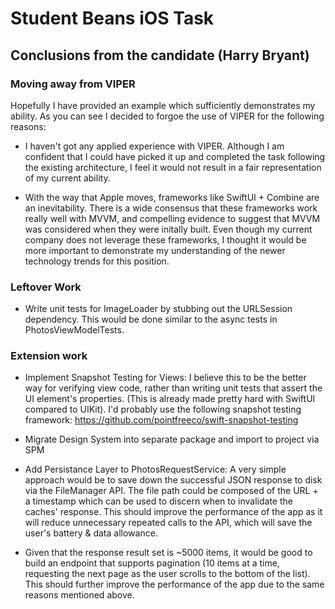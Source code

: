 # Student Beans iOS Task

## Conclusions from the candidate (Harry Bryant) 

###  Moving away from VIPER

Hopefully I have provided an example which  sufficiently demonstrates my ability. As you can see I decided to forgoe the use of VIPER for the following reasons:

- I haven't got any applied experience with VIPER. Although I am confident that I could have picked it up and completed the task following the existing architecture, I feel it would not result in a fair representation of my current ability.

- With the way that Apple moves, frameworks like SwiftUI + Combine are an inevitability. There is a wide consensus that these frameworks work really well with MVVM, and compelling evidence to suggest that MVVM was considered when they were initally built. Even though my current company does not leverage these frameworks, I thought it would be more important to demonstrate my understanding of the newer technology trends for this position.


### Leftover Work

- Write unit tests for ImageLoader by stubbing out the URLSession dependency. This would be done similar to the async tests in PhotosViewModelTests. 

### Extension work

- Implement Snapshot Testing for Views: I believe this to be the better way for verifying view code, rather than writing unit tests that assert the UI element's properties. (This is already made pretty hard with SwiftUI compared to UIKit). I'd probably use the following snapshot testing framework: https://github.com/pointfreeco/swift-snapshot-testing  

- Migrate Design System into separate package and import to project via SPM
 
- Add Persistance Layer to PhotosRequestService: A very simple approach would be to save down the successful JSON response to disk via the FileManager API. The file path could be composed of the URL + a timestamp which can be used to discern when to invalidate the caches' response. This should improve the performance of the app as it will reduce unnecessary repeated calls to the API, which will save the user's battery & data allowance.

- Given that the response result set is ~5000 items, it would be good to build an endpoint that supports pagination (10 items at a time, requesting the next page as the user scrolls to the bottom of the list). This should further improve the performance of the app due to the same reasons mentioned above.



